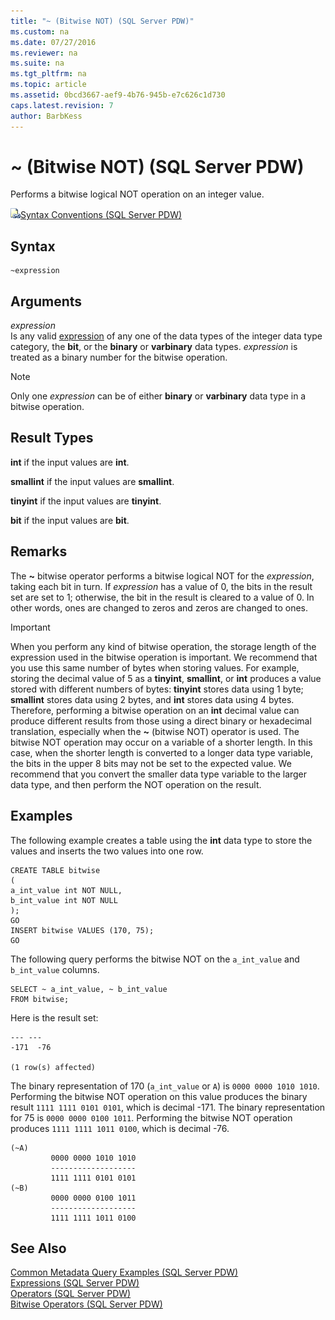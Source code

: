 ```yaml
---
title: "~ (Bitwise NOT) (SQL Server PDW)"
ms.custom: na
ms.date: 07/27/2016
ms.reviewer: na
ms.suite: na
ms.tgt_pltfrm: na
ms.topic: article
ms.assetid: 0bcd3667-aef9-4b76-945b-e7c626c1d730
caps.latest.revision: 7
author: BarbKess
---
```

# ~ (Bitwise NOT) (SQL Server PDW)
Performs a bitwise logical NOT operation on an integer value.  
  
![Topic link icon](../../mpp/sqlpdw/media/Topic_Link.gif "Topic_Link")[Syntax Conventions &#40;SQL Server PDW&#41;](../../mpp/sqlpdw/syntax-conventions-sql-server-pdw.md)  
  
## Syntax  
  
```  
~expression  
```  
  
## Arguments  
*expression*  
Is any valid [expression](../../mpp/sqlpdw/expressions-sql-server-pdw.md) of any one of the data types of the integer data type category, the **bit**, or the **binary** or **varbinary** data types. *expression* is treated as a binary number for the bitwise operation.  
  
> [!NOTE]  
> Only one *expression* can be of either **binary** or **varbinary** data type in a bitwise operation.  
  
## Result Types  
**int** if the input values are **int**.  
  
**smallint** if the input values are **smallint**.  
  
**tinyint** if the input values are **tinyint**.  
  
**bit** if the input values are **bit**.  
  
## Remarks  
The **~** bitwise operator performs a bitwise logical NOT for the *expression*, taking each bit in turn. If *expression* has a value of 0, the bits in the result set are set to 1; otherwise, the bit in the result is cleared to a value of 0. In other words, ones are changed to zeros and zeros are changed to ones.  
  
> [!IMPORTANT]  
> When you perform any kind of bitwise operation, the storage length of the expression used in the bitwise operation is important. We recommend that you use this same number of bytes when storing values. For example, storing the decimal value of 5 as a **tinyint**, **smallint**, or **int** produces a value stored with different numbers of bytes: **tinyint** stores data using 1 byte; **smallint** stores data using 2 bytes, and **int** stores data using 4 bytes. Therefore, performing a bitwise operation on an **int** decimal value can produce different results from those using a direct binary or hexadecimal translation, especially when the **~** (bitwise NOT) operator is used. The bitwise NOT operation may occur on a variable of a shorter length. In this case, when the shorter length is converted to a longer data type variable, the bits in the upper 8 bits may not be set to the expected value. We recommend that you convert the smaller data type variable to the larger data type, and then perform the NOT operation on the result.  
  
## Examples  
The following example creates a table using the **int** data type to store the values and inserts the two values into one row.  
  
```  
CREATE TABLE bitwise  
(   
a_int_value int NOT NULL,  
b_int_value int NOT NULL  
);  
GO  
INSERT bitwise VALUES (170, 75);  
GO  
```  
  
The following query performs the bitwise NOT on the `a_int_value` and `b_int_value` columns.  
  
```  
SELECT ~ a_int_value, ~ b_int_value  
FROM bitwise;  
```  
  
Here is the result set:  
  
```  
--- ---   
-171  -76   
  
(1 row(s) affected)  
```  
  
The binary representation of 170 (`a_int_value` or `A`) is `0000 0000 1010 1010`. Performing the bitwise NOT operation on this value produces the binary result `1111 1111 0101 0101`, which is decimal -171. The binary representation for 75 is `0000 0000 0100 1011`. Performing the bitwise NOT operation produces `1111 1111 1011 0100`, which is decimal -76.  
  
```  
(~A)     
         0000 0000 1010 1010  
         -------------------  
         1111 1111 0101 0101  
(~B)     
         0000 0000 0100 1011  
         -------------------  
         1111 1111 1011 0100  
```  
  
## See Also  
[Common Metadata Query Examples &#40;SQL Server PDW&#41;](../../mpp/sqlpdw/common-metadata-query-examples-sql-server-pdw.md)  
[Expressions &#40;SQL Server PDW&#41;](../../mpp/sqlpdw/expressions-sql-server-pdw.md)  
[Operators &#40;SQL Server PDW&#41;](../../mpp/sqlpdw/operators-sql-server-pdw.md)  
[Bitwise Operators &#40;SQL Server PDW&#41;](../../mpp/sqlpdw/bitwise-operators-sql-server-pdw.md)  
  
